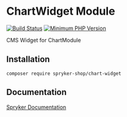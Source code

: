 # ChartWidget Module
[![Build Status](https://travis-ci.org/spryker-shop/chart-widget.svg)](https://travis-ci.org/spryker-shop/chart-widget)
[![Minimum PHP Version](https://img.shields.io/badge/php-%3E%3D%207.3-8892BF.svg)](https://php.net/)

CMS Widget for ChartModule

## Installation

```
composer require spryker-shop/chart-widget
```

## Documentation

[Spryker Documentation](https://academy.spryker.com)
